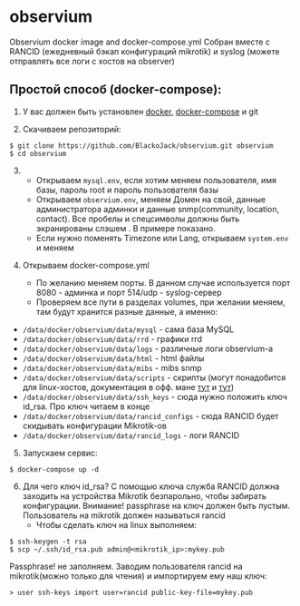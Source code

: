 # observium
Observium docker image and docker-compose.yml
Собран вместе с RANCID (ежедневный бэкап конфигураций mikrotik) и syslog (можете отправлять все логи с хостов на observer)

## Простой способ (docker-compose):
1. У вас должен быть установлен [docker](https://docs.docker.com/engine/installation/), [docker-compose](https://docs.docker.com/compose/install/) и git

2. Скачиваем репозиторий:
```
$ git clone https://github.com/BlackoJack/observium.git observium
$ cd observium
```

3. 
      - Открываем `mysql.env`, если хотим меняем пользователя, имя базы, пароль root и пароль пользователя базы
      - Открываем `observium.env`, меняем Домен на свой, данные администратора админки и данные snmp(community, location, contact). Все пробелы и спецсимволы должны быть экранированы слэшем \. В примере показано.
      - Если нужно поменять Timezone или Lang, открываем `system.env` и меняем

4. Открываем docker-compose.yml
      - По желанию меняем порты. В данном случае используется порт 8080 - админка и порт 514/udp - syslog-сервер
      - Проверяем все пути в разделах volumes, при желании меняем, там будут хранится разные данные, а именно:
- `/data/docker/observium/data/mysql` - сама база MySQL
- `/data/docker/observium/data/rrd` - графики rrd
- `/data/docker/observium/data/logs` - различные логи observium-а
- `/data/docker/observium/data/html` - html файлы
- `/data/docker/observium/data/mibs` - mibs snmp
- `/data/docker/observium/data/scripts` - скрипты (могут понадобится для linux-хостов, документация в офф. мане [тут](http://docs.observium.org/unix_agent/) и [тут](http://docs.observium.org/apps/))
- `/data/docker/observium/data/ssh_keys` - сюда нужно положить ключ id_rsa. Про ключ читаем в конце
- `/data/docker/observium/data/rancid_configs` - сюда RANCID будет скидывать конфигурации Mikrotik-ов
- `/data/docker/observium/data/rancid_logs` - логи RANCID

5. Запускаем сервис:
```
$ docker-compose up -d
```

6. Для чего ключ id_rsa?
С помощью ключа служба RANCID должна заходить на устройства Mikrotik безпарольно, чтобы забирать конфигурации. Внимание! passphrase на ключ должен быть пустым. Пользователь на mikrotik должен называться rancid
      - Чтобы сделать ключ на linux выполняем:
```
$ ssh-keygen -t rsa
$ scp ~/.ssh/id_rsa.pub admin@<mikrotik_ip>:mykey.pub
```
Passphrase! не заполняем. Заводим пользователя rancid на mikrotik(можно только для чтения) и импортируем ему наш ключ:
```
> user ssh-keys import user=rancid public-key-file=mykey.pub
```
